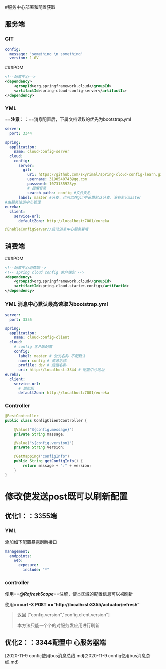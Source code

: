 #服务中心部署和配置获取

## 服务端

### GIT

```yml
config:
  message: 'something \n something'
  version: 1.0V
```



###POM

```xml
<!--配置中心-->
<dependency>
    <groupId>org.springframework.cloud</groupId>
    <artifactId>spring-cloud-config-server</artifactId>
</dependency>
```

### YML  

==**注意：：**==消息配置后，下属文档读取的优先为bootstrap.yml

```yml
server:
  port: 3344

spring:
  application:
    name: cloud-config-server
  cloud:
    config:
      server:
        git:
          uri: https://github.com/skyrimal/spring-cloud-config-learn.git
          username: 3190540743@qq.com
          password: 1073135923yy
          # 搜索目录
          search-paths: config #文件夹名
      label: master #分支，也可以在git中设置默认分支，没有默认master
#由服务注册中心管理
eureka:
  client:
    service-url:
      defaultZone: http://localhost:7001/eureka
```

```java
@EnableConfigServer//启动消息中心服务器端
```

## 消费端

###POM

```xml
<!--配置中心消费端-->
<!-- spring cloud config 客户端包 -->
<dependency>
    <groupId>org.springframework.cloud</groupId>
    <artifactId>spring-cloud-starter-config</artifactId>
</dependency>
```

### YML 消息中心默认最高读取为bootstrap.yml

```yml
server:
  port: 3355

spring:
  application:
    name: cloud-config-client
  cloud:
    # config 客户端配置
    config:
      label: master # 分支名称 不配默认
      name: config # 资源名称
      profile: dev # 后缀名称
      uri: http://localhost:3344 # 配置中心地址
eureka:
  client:
    service-url:
      # 单机版
      defaultZone: http://localhost:7001/eureka
```

### Controller

```java
@RestController
public class ConfigClientController {

    @Value("${config.message}")
    private String massage;

    @Value("${config.version}")
    private String version;

    @GetMapping("configInfo")
    public String getConfigInfo() {
        return massage + ":" + version;
    }
}
```





# 修改使发送post既可以刷新配置

## 优化1：：3355端

### YML

添加如下配置暴露刷新接口

```yml
management:
  endpoints:
    web:
      exposure:
        include: "*"
```

### controller

使用==***@RefreshScope***==注解，使本区域的配置信息可以被刷新

使用==**curl -X POST **==**"http://localhost:3355/actuator/refresh"**

> 返回  ["config.version","config.client.version"]
>
> 本方法只能一个个的对服务发应用进行刷新

## 优化2：：3344配置中 心服务器端

[2020-11-9 config使用bus消息总线.md](2020-11-9 config使用bus消息总线.md) 